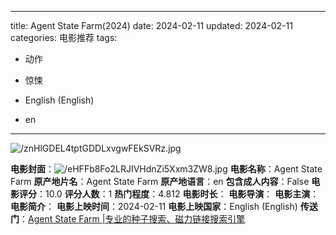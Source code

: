 
---
title: Agent State Farm(2024)
date: 2024-02-11
updated: 2024-02-11
categories: 电影推荐
tags:

- 动作
- 惊悚

- English (English)
- en
---

<img src="https://image.tmdb.org/t/p/original/znHlGDEL4tptGDDLxvgwFEkSVRz.jpg" alt="/znHlGDEL4tptGDDLxvgwFEkSVRz.jpg" title="/znHlGDEL4tptGDDLxvgwFEkSVRz.jpg">

**电影封面**：<img src="https://image.tmdb.org/t/p/w200/eHFFb8Fo2LRJIVHdnZi5Xxm3ZW8.jpg" alt="/eHFFb8Fo2LRJIVHdnZi5Xxm3ZW8.jpg" title="/eHFFb8Fo2LRJIVHdnZi5Xxm3ZW8.jpg">
**电影名称**：Agent State Farm
**原产地片名**：Agent State Farm
**原产地语言**：en
**包含成人内容**：False
**电影评分**：10.0
**评分人数**：1
**热门程度**：4.812
**电影时长**：
**电影导演**：
**电影主演**：
**电影简介**：
**电影上映时间**：2024-02-11
**电影上映国家**：English (English)
**传送门**：[Agent State Farm |专业的种子搜索、磁力链接搜索引擎](https://movie.amd794.com:2083/?search=Agent%20State%20Farm&ordering=&mode=match_phrase&page_size=10&page=1)

